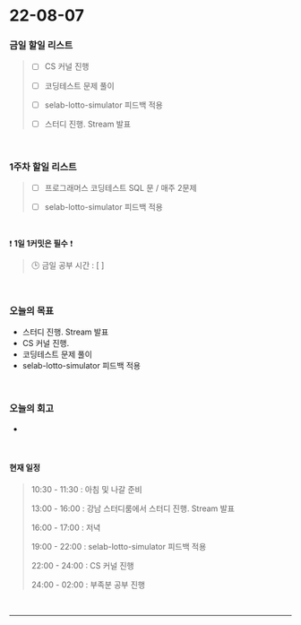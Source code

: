 # 22-08-07
 ### 금일 할일 리스트 
> - [ ]  CS 커널 진행
>
> - [ ]  코딩테스트 문제 풀이
>
> - [ ]  selab-lotto-simulator 피드백 적용
>
> - [ ]  스터디 진행. Stream 발표

<br/>

### 1주차 할일 리스트  

> - [ ]  프로그래머스 코딩테스트 SQL 문 / 매주 2문제  
>
> - [ ]  selab-lotto-simulator 피드백 적용

<br/>

❗ **1일 1커밋은 필수** ❗
> 🕒 금일 공부 시간 :  [  ]    
  
<br/>

### 오늘의 목표
- 스터디 진행. Stream 발표
- CS 커널 진행. 
- 코딩테스트 문제 풀이
- selab-lotto-simulator 피드백 적용

<br>

### 오늘의 회고
- 

<br>

#### 현재 일정  
> 10:30 - 11:30 : 아침 및 나갈 준비
>
> 13:00 - 16:00 : 강남 스터디룸에서 스터디 진행. Stream 발표
>
> 16:00 - 17:00 : 저녁
>
> 19:00 - 22:00 : selab-lotto-simulator 피드백 적용
>
> 22:00 - 24:00 : CS 커널 진행
>
> 24:00 - 02:00 : 부족분 공부 진행

<br/>

------------  